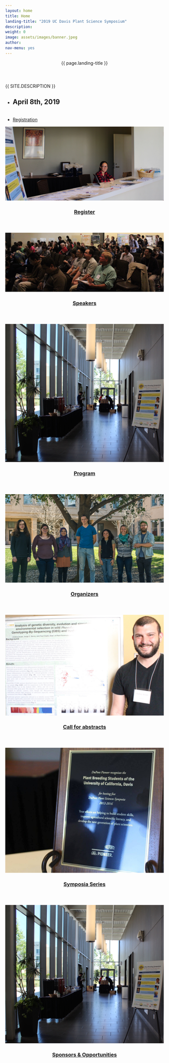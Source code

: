 ```yaml
---
layout: home
title: Home
landing-title: "2019 UC Davis Plant Science Symposium"
description:
weight: 0 
image: assets/images/banner.jpeg
author: 
nav-menu: yes
---
```


<head>
	<title>UCDPSS19</title>
</head>

<!-- Banner -->
<section id="banner" class="major">
	<div class="inner">
		<header class="major">
			<h8>{{ page.landing-title }}</h8>
		</header>
		<div class="content">
			<p style="text-transform: uppercase;">{{ site.description }}</p>
			<ul class="actions">
				<li><h2>April 8th, 2019</h2></li><br>
				<li><a href="/register.html" class="button next scrolly">Registration</a></li>
			</ul>
		</div>
<!--         <div class="content">
            <p style="text-transform: uppercase;">{{ site.description }}</p>
            <ul class="actions">
                    <li><a href="https://www.youtube.com/watch?v=spH-w5LseY0" class="button next scrolly">Watch pt.1 LIVE</a></li>
                </ul>
        </div>
        <div class="content">
        <p style="text-transform: uppercase;">{{ site.description }}</p>
        <ul class="actions">
        <li><a href="https://www.youtube.com/watch?v=YH2p9lezKW0" class="button next scrolly">Watch pt.2 LIVE</a></li>
        </ul>
        </div> -->
	</div>
</section>

<!-- Main -->
<div id="main">

<!-- One -->
<section id="one" class="tiles">

<article>
<span class="image">
<img src="assets/images/backgrounds/register.jpg" alt="" />
</span>
<header class="major">
<h3><a href="/register.html" class="link">Register</a></h3>
<p></p>
</header>
</article>

<article>
<span class="image">
<img src="assets/images/backgrounds/speakers.jpg" alt="" />
</span>
<header class="major">
<h3><a href="/speakers.html" class="link">Speakers</a></h3>
<p></p>
</header>
</article>

<article>
<span class="image">
<img src="assets/images/backgrounds/program.jpg" alt="" />
</span>
<header class="major">
<h3><a href="/program.html" class="link">Program</a></h3>
<p></p>
</header>
</article>

<article>
<span class="image">
<img src="assets/images/backgrounds/organizers.jpg" alt="" />
</span>
<header class="major">
<h3><a href="/organizers.html" class="link">Organizers</a></h3>
<p></p>
</header>
</article>

<article>
<span class="image">
<img src="assets/images/backgrounds/abstracts.jpg" alt="" />
</span>
<header class="major">
<h3><a href="/abstracts.html" class="link">Call for abstracts</a></h3>
<p></p>
</header>
</article>

<article>
<span class="image">
<img src="assets/images/backgrounds/symposia.jpg" alt="" />
</span>
<header class="major">
<h3><a href="/symposia.html" class="link">Symposia Series</a></h3>
<p></p>
</header>
</article>

<article>
<span class="image">
<img src="assets/images/backgrounds/program.jpg" alt="" />
</span>
<header class="major">
<h3><a href="/sponsors.html" class="link">Sponsors & Opportunities</a></h3>
<p></p>
</header>
</article>



</section>
</div>

